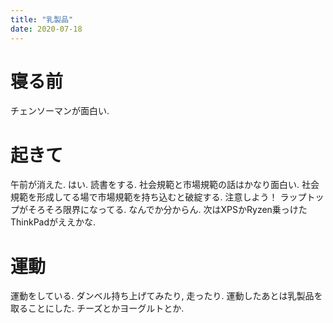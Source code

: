```yaml
---
title: "乳製品"
date: 2020-07-18
---
```


# 寝る前
チェンソーマンが面白い.

# 起きて
午前が消えた. はい. 読書をする. 社会規範と市場規範の話はかなり面白い. 社会規範を形成してる場で市場規範を持ち込むと破綻する. 注意しよう！
ラップトップがそろそろ限界になってる. なんでか分からん. 次はXPSかRyzen乗っけたThinkPadがええかな.

# 運動
運動をしている. ダンベル持ち上げてみたり, 走ったり. 運動したあとは乳製品を取ることにした. チーズとかヨーグルトとか.